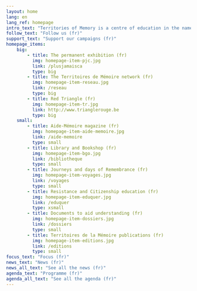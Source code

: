 ```yaml
---
layout: home
lang: en
lang_ref: homepage
intro_text: "Territories of Memory is a centre of education in the name of resistance and citizenship. To perform work of remembrance with children, young people and adults, the association develops a wide array of initiatives for communicating the past and encouraging everyone’s involvement in building a democratic society that safeguards fundamental freedoms."
follow_text: "Follow us (fr)"
support_text: "Support our campaigns (fr)"
homepage_items:
    big:
        - title: The permanent exhibition (fr)
          img: homepage-item-pjc.jpg
          link: /plusjamaisca
          type: big
        - title: The Territoires de Mémoire network (fr)
          img: homepage-item-reseau.jpg
          link: /reseau
          type: big
        - title: Red Triangle (fr)
          img: homepage-item-tr.jpg
          link: http://www.trianglerouge.be
          type: big
    small:
        - title: Aide-Mémoire magazine (fr)
          img: homepage-item-aide-memoire.jpg
          link: /aide-memoire
          type: small
        - title: Library and Bookshop (fr)
          img: homepage-item-bgo.jpg
          link: /bibliotheque
          type: small
        - title: Journeys and days of Remembrance (fr)
          img: homepage-item-voyages.jpg
          link: /voyages
          type: small
        - title: Resistance and Citizenship education (fr)
          img: homepage-item-eduquer.jpg
          link: /eduquer
          type: xsmall
        - title: Documents to aid understanding (fr)
          img: homepage-item-dossiers.jpg
          link: /dossiers
          type: small
        - title: Territoires de la Mémoire publications (fr)
          img: homepage-item-editions.jpg
          link: /editions
          type: small
focus_text: "Focus (fr)"
news_text: "News (fr)"
news_all_text: "See all the news (fr)"
agenda_text: "Programme (fr)"
agenda_all_text: "See all the agenda (fr)"
---
```

